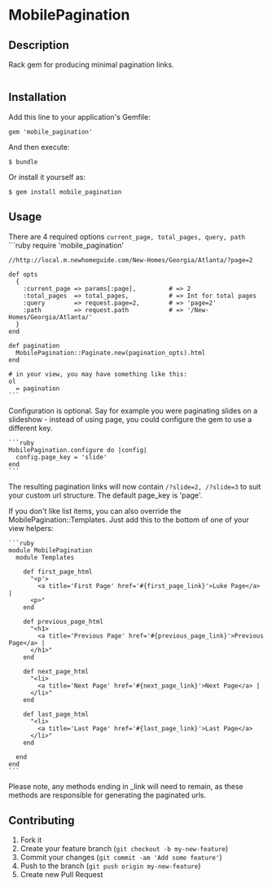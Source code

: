 # MobilePagination

## Description
Rack gem for producing minimal pagination links.

![<Display Name>](http://i.imgur.com/qZcqfx8.png)


## Installation

Add this line to your application's Gemfile:

    gem 'mobile_pagination'

And then execute:

    $ bundle

Or install it yourself as:

    $ gem install mobile_pagination

## Usage
There are 4 required options  `current_page, total_pages, query, path`
    ```ruby
    require 'mobile_pagination'

    //http://local.m.newhomeguide.com/New-Homes/Georgia/Atlanta/?page=2

    def opts
      {
        :current_page => params[:page],         # => 2
        :total_pages  => total_pages,           # => Int for total pages
        :query        => request.page=2,        # => 'page=2'
        :path         => request.path           # => '/New-Homes/Georgia/Atlanta/'
      }
    end

    def pagination
      MobilePagination::Paginate.new(pagination_opts).html
    end

    # in your view, you may have something like this:
    ol
      = pagination
    ```

Configuration is optional. Say for example you were paginating slides on a slideshow - instead of using page, you could configure the gem to use a different key.

    ```ruby
    MobilePagination.configure do |config|
      config.page_key = 'slide'
    end
    ```

The resulting pagination links will now contain `/?slide=2, /?slide=3` to suit your custom url structure. The default page_key is 'page'.

If you don't like list items, you can also override the MobilePagination::Templates. Just add this to the bottom of one of your view helpers:

    ```ruby
    module MobilePagination
      module Templates

        def first_page_html
          "<p'>
            <a title='First Page' href='#{first_page_link}'>Luke Page</a> |
          <p>"
        end

        def previous_page_html
          "<h1>
            <a title='Previous Page' href='#{previous_page_link}'>Previous Page</a> |
          </h1>"
        end

        def next_page_html
          "<li>
            <a title='Next Page' href='#{next_page_link}'>Next Page</a> |
          </li>"
        end

        def last_page_html
          "<li>
            <a title='Last Page' href='#{last_page_link}'>Last Page</a>
          </li>"
        end

      end
    end
    ```

Please note, any methods ending in _link will need to remain, as these methods are responsible for generating the paginated urls.


## Contributing

1. Fork it
2. Create your feature branch (`git checkout -b my-new-feature`)
3. Commit your changes (`git commit -am 'Add some feature'`)
4. Push to the branch (`git push origin my-new-feature`)
5. Create new Pull Request
